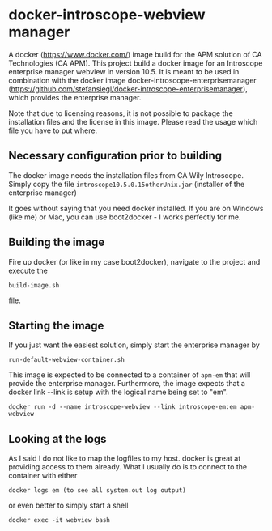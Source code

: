 # docker-introscope-webview manager
A docker (https://www.docker.com/) image build for the APM solution of CA Technologies (CA APM). This project build a docker image for an Introscope enterprise manager webview in version 10.5. It is meant to be used in combination with the docker image docker-introscope-enterprisemanager (https://github.com/stefansiegl/docker-introscope-enterprisemanager), which provides the enterprise manager.

Note that due to licensing reasons, it is not possible to package the installation files and the license in this image. Please read the usage which file you have to put where.

## Necessary configuration prior to building
The docker image needs the installation files from CA Wily Introscope. Simply copy the file ``introscope10.5.0.15otherUnix.jar`` (installer of the enterprise manager)

It goes without saying that you need docker installed. If you are on Windows (like me) or Mac, you can use boot2docker - I works perfectly for me.

## Building the image
Fire up docker (or like in my case boot2docker), navigate to the project and execute the
```
build-image.sh
```
file.

## Starting the image
If you just want the easiest solution, simply start the enterprise manager by
```
run-default-webview-container.sh
```
This image is expected to be connected to a container of ``apm-em`` that will provide the enterprise manager. Furthermore, the image expects that a docker link --link is setup with the logical name being set to "em".
```
docker run -d --name introscope-webview --link introscope-em:em apm-webview
```

## Looking at the logs
As I said I do not like to map the logfiles to my host. docker is great at providing access to them already. What I usually do is to connect to the container with either
```
docker logs em (to see all system.out log output)
```
or even better to simply start a shell
```
docker exec -it webview bash
```
